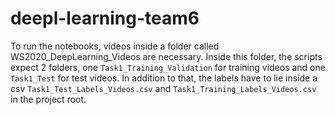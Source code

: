 # deepl-learning-team6

To run the notebooks, videos inside a folder called WS2020_DeepLearning_Videos are necessary. Inside this folder, the scripts expect 2 folders, one `Task1_Training_Validation` for training videos and one `Task1_Test` for test videos. In addition to that, the labels have to lie inside a csv `Task1_Test_Labels_Videos.csv` and `Task1_Training_Labels_Videos.csv` in the project root.
